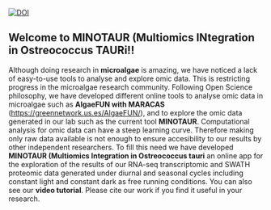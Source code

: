 <a href="https://doi.org/10.5281/zenodo.5793982"><img src="https://zenodo.org/badge/DOI/10.5281/zenodo.5793982.svg" alt="DOI"></a>

## **Welcome to MINOTAUR (Multiomics INtegration in Ostreococcus TAURi!!**

Although doing research in **microalgae** is amazing, we have noticed a lack of easy-to-use tools to analyse and explore omic data. This is restricting progress in the microalgae research community. Following Open Science philosophy, we have developed different online tools to analyse omic data in microalgae such as **AlgaeFUN with MARACAS** (https://greennetwork.us.es/AlgaeFUN/), and to explore the omic data generated in our lab such as the current tool **MINOTAUR**.
Computational analysis for omic data can have a steep learning curve. Therefore making only raw data available is not enough to ensure accesibility to our results by other independent researchers. To fill this need we have developed **MINOTAUR (Multiomics Integration in Ostreococcus tauri** an online app for the exploration of the results of our RNA-seq transcriptomic and SWATH proteomic data generated under diurnal and seasonal cycles including constant light and constant dark as free running conditions. You can also see our **video tutorial**. Please cite our work if you find it useful in your research.
